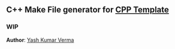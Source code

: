 C++ Make File generator for [CPP Template](https://github.com/YashKumarVerma/cpp-template)
---

### **WIP**

**Author**: [Yash Kumar Verma](http://github.com/yashkumarverma)
